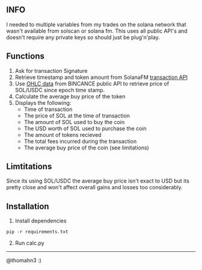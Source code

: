 ## INFO
I needed to multiple variables from my trades on the solana network that wasn't available from solscan or solana fm. This uses all public API's and doesn't require any private keys so should just be plug'n'play.

## Functions
1. Ask for transaction Signature
2. Retrieve timestamp and token amount from SolanaFM [transaction API](https://docs.solana.fm/reference/get_transfers)
3. Use [OHLC data](https://developers.binance.com/docs/binance-spot-api-docs/rest-api/public-rest-api-for-binance-2024-10-17) from BINCANCE public API to retrieve price of SOL/USDC since epoch time stamp.
4. Calculate the average buy price of the token
5. Displays the following:
    - Time of transaction
    - The price of SOL at the time of transaction
    - The amount of SOL used to buy the coin
    - The USD worth of SOL used to purchase the coin
    - The amount of tokens recieved
    - The total fees incurred during the transaction
    - The average buy price of the coin (see limitations)


## Limtitations
Since its using SOL/USDC the average buy price isn't exact to USD but its pretty close and won't affect overall gains and losses too considerably. 

## Installation
1. Install dependencies
```shell
pip -r requirements.txt
```
2. Run calc.py

---
@thomahn3 :)